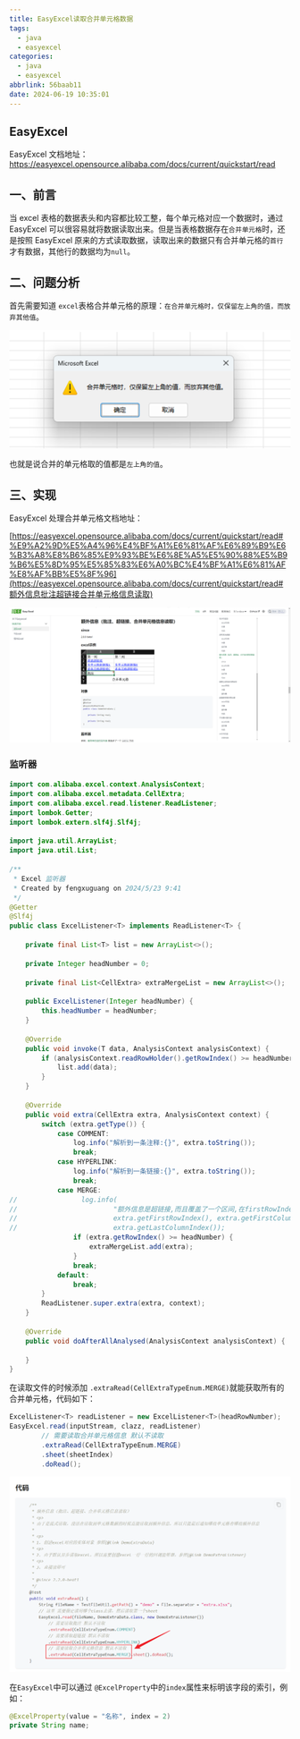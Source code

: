 ```yaml
---
title: EasyExcel读取合并单元格数据
tags:
  - java
  - easyexcel
categories:
  - java
  - easyexcel
abbrlink: 56baab11
date: 2024-06-19 10:35:01
---
```


## EasyExcel

EasyExcel 文档地址：https://easyexcel.opensource.alibaba.com/docs/current/quickstart/read



## 一、前言

当 excel 表格的数据表头和内容都比较工整，每个单元格对应一个数据时，通过 EasyExcel 可以很容易就将数据读取出来。但是当表格数据存在`合并单元格`时，还是按照 EasyExcel 原来的方式读取数据，读取出来的数据只有合并单元格的`首行`才有数据，其他行的数据均为`null`。



## 二、问题分析

首先需要知道 `excel`表格合并单元格的原理：`在合并单元格时，仅保留左上角的值，而放弃其他值`。

![img](../../images/articles/easyexcel/01.png)

也就是说合并的单元格取的值都是`左上角的值`。



## 三、实现

EasyExcel 处理合并单元格文档地址：

[https://easyexcel.opensource.alibaba.com/docs/current/quickstart/read#%E9%A2%9D%E5%A4%96%E4%BF%A1%E6%81%AF%E6%89%B9%E6%B3%A8%E8%B6%85%E9%93%BE%E6%8E%A5%E5%90%88%E5%B9%B6%E5%8D%95%E5%85%83%E6%A0%BC%E4%BF%A1%E6%81%AF%E8%AF%BB%E5%8F%96](https://easyexcel.opensource.alibaba.com/docs/current/quickstart/read#额外信息批注超链接合并单元格信息读取)

![img](../../images/articles/easyexcel/02.png)

### 监听器

```java
import com.alibaba.excel.context.AnalysisContext;
import com.alibaba.excel.metadata.CellExtra;
import com.alibaba.excel.read.listener.ReadListener;
import lombok.Getter;
import lombok.extern.slf4j.Slf4j;

import java.util.ArrayList;
import java.util.List;

/**
 * Excel 监听器
 * Created by fengxuguang on 2024/5/23 9:41
 */
@Getter
@Slf4j
public class ExcelListener<T> implements ReadListener<T> {

    private final List<T> list = new ArrayList<>();

    private Integer headNumber = 0;

    private final List<CellExtra> extraMergeList = new ArrayList<>();

    public ExcelListener(Integer headNumber) {
        this.headNumber = headNumber;
    }

    @Override
    public void invoke(T data, AnalysisContext analysisContext) {
        if (analysisContext.readRowHolder().getRowIndex() >= headNumber) {
            list.add(data);
        }
    }

    @Override
    public void extra(CellExtra extra, AnalysisContext context) {
        switch (extra.getType()) {
            case COMMENT:
                log.info("解析到一条注释:{}", extra.toString());
                break;
            case HYPERLINK:
                log.info("解析到一条链接:{}", extra.toString());
                break;
            case MERGE:
//                log.info(
//                        "额外信息是超链接,而且覆盖了一个区间,在firstRowIndex:{},firstColumnIndex;{},lastRowIndex:{},lastColumnIndex:{}",
//                        extra.getFirstRowIndex(), extra.getFirstColumnIndex(), extra.getLastRowIndex(),
//                        extra.getLastColumnIndex());
                if (extra.getRowIndex() >= headNumber) {
                    extraMergeList.add(extra);
                }
                break;
            default:
                break;
        }
        ReadListener.super.extra(extra, context);
    }

    @Override
    public void doAfterAllAnalysed(AnalysisContext analysisContext) {

    }
}
```

在读取文件的时候添加 `.extraRead(CellExtraTypeEnum.MERGE)`就能获取所有的合并单元格，代码如下：

```java
ExcelListener<T> readListener = new ExcelListener<T>(headRowNumber);
EasyExcel.read(inputStream, clazz, readListener)
        // 需要读取合并单元格信息 默认不读取
        .extraRead(CellExtraTypeEnum.MERGE)
        .sheet(sheetIndex)
        .doRead();
```

![img](../../images/articles/easyexcel/03.png)

在`EasyExcel`中可以通过 `@ExcelProperty`中的`index`属性来标明该字段的索引，例如：

```java
@ExcelProperty(value = "名称", index = 2)
private String name;
```
